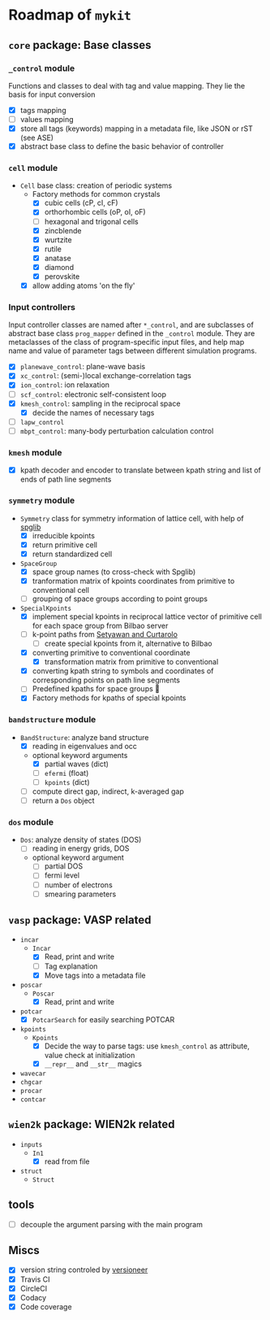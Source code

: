 # Roadmap of `mykit`

## `core` package: Base classes


### `_control` module

Functions and classes to deal with tag and value mapping. 
They lie the basis for input conversion
  - [x] tags mapping
  - [ ] values mapping
  - [x] store all tags (keywords) mapping in a metadata file, like JSON or rST (see ASE)
  - [x] abstract base class to define the basic behavior of controller

### `cell` module

- `Cell` base class: creation of periodic systems
  - Factory methods for common crystals
    - [x] cubic cells (cP, cI, cF)
    - [x] orthorhombic cells (oP, oI, oF)
    - [ ] hexagonal and trigonal cells
    - [x] zincblende
    - [x] wurtzite
    - [x] rutile
    - [x] anatase
    - [x] diamond
    - [x] perovskite
  - [x] allow adding atoms 'on the fly'

### Input controllers

Input controller classes are named after `*_control`, and are subclasses of abstract base class `prog_mapper` defined in the `_control` module.
They are metaclasses of the class of program-specific input files, 
and help map name and value of parameter tags between different simulation programs.
- [x] `planewave_control`: plane-wave basis
- [x] `xc_control`: (semi-)local exchange-correlation tags
- [x] `ion_control`: ion relaxation
- [ ] `scf_control`: electronic self-consistent loop
- [x] `kmesh_control`: sampling in the reciprocal space
  - [x] decide the names of necessary tags
- [ ] `lapw_control`
- [ ] `mbpt_control`: many-body perturbation calculation control

### `kmesh` module

- [x] kpath decoder and encoder to translate between kpath string and list of ends of path line segments

### `symmetry` module

- `Symmetry` class for symmetry information of lattice cell, with help of [spglib](https://atztogo.github.io/spglib/python-spglib.html)
  - [x] irreducible kpoints
  - [x] return primitive cell
  - [x] return standardized cell
- `SpaceGroup`
  - [x] space group names (to cross-check with Spglib)
  - [x] tranformation matrix of kpoints coordinates from primitive to conventional cell
  - [ ] grouping of space groups according to point groups
- `SpecialKpoints`
  - [x] implement special kpoints in reciprocal lattice vector of primitive cell for each space group from Bilbao server
  - [ ] k-point paths from [Setyawan and Curtarolo](https://doi.org/10.1016/j.commatsci.2010.05.010)
    - [ ] create special kpoints from it, alternative to Bilbao
  - [x] converting primitive to conventional coordinate
    - [x] transformation matrix from primitive to conventional
  - [x] converting kpath string to symbols and coordinates of corresponding points on path line segments
  - [ ] Predefined kpaths for space groups :wrench:
  - [x] Factory methods for kpaths of special kpoints

### `bandstructure` module

- `BandStructure`: analyze band structure
  - [x] reading in eigenvalues and occ
  - optional keyword arguments
    - [x] partial waves (dict)
    - [ ] `efermi` (float)
    - [ ] `kpoints` (dict)
  - [ ] compute direct gap, indirect, k-averaged gap
  - [ ] return a `Dos` object

### `dos` module

- `Dos`: analyze density of states (DOS)
  - [ ] reading in energy grids, DOS
  - optional keyword argument
    - [ ] partial DOS
    - [ ] fermi level
    - [ ] number of electrons
    - [ ] smearing parameters

## `vasp` package: VASP related

- `incar`
  - `Incar`
    - [x] Read, print and write 
    - [ ] Tag explanation
    - [x] Move tags into a metadata file
- `poscar` 
  - `Poscar`
    - [x] Read, print and write
- `potcar`
  - [x] `PotcarSearch` for easily searching POTCAR
- `kpoints`
  - `Kpoints`
    - [x] Decide the way to parse tags: use `kmesh_control` as attribute, value check at initialization
    - [x] `__repr__` and `__str__` magics
- `wavecar`
- `chgcar`
- `procar`
- `contcar`

## `wien2k` package: WIEN2k related

- `inputs`
  - `In1`
    - [x] read from file
- `struct`
  - `Struct`

## tools

- [ ] decouple the argument parsing with the main program


## Miscs

- [x] version string controled by [versioneer](https://github.com/warner/python-versioneer)
- [x] Travis CI
- [x] CircleCI
- [x] Codacy
- [x] Code coverage